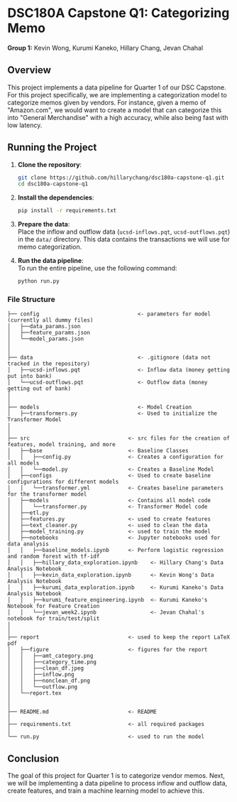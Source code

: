 # DSC180A Capstone Q1: Categorizing Memo

**Group 1:** Kevin Wong, Kurumi Kaneko, Hillary Chang, Jevan Chahal

## Overview

This project implements a data pipeline for Quarter 1 of our DSC Capstone. For this project specifically, we are implementing a categorization model to categorize memos given by vendors. For instance, given a memo of "Amazon.com", we would want to create a model that can categorize this into "General Merchandise" with a high accuracy, while also being fast with low latency.

## Running the Project

1. **Clone the repository**:
    ```bash
    git clone https://github.com/hillarychang/dsc180a-capstone-q1.git
    cd dsc180a-capstone-q1
    ```

2. **Install the dependencies**:
    ```bash
    pip install -r requirements.txt
    ```

3. **Prepare the data**:  
    Place the inflow and outflow data (`ucsd-inflows.pqt`, `ucsd-outflows.pqt`) in the `data/` directory. This data contains the transactions we will use for memo categorization.

4. **Run the data pipeline**:  
    To run the entire pipeline, use the following command:
    ```bash
    python run.py
    ```

### File Structure

```
├── config                               <- parameters for model (currently all dummy files)
│   ├──data_params.json     
│   ├──feature_params.json
│   └──model_params.json
│
│
├── data                                 <- .gitignore (data not tracked in the repository)
│   ├──ucsd-inflows.pqt                  <- Inflow data (money getting put into bank)
│   └──ucsd-outflows.pqt                 <- Outflow data (money getting out of bank)   
│
│
├── models                               <- Model Creation
│   ├──transformers.py                   <- Used to initialize the Transformer Model
│
│
├── src                               <- src files for the creation of features, model training, and more
│   ├──base                           <- Baseline Classes
│   │   ├──config.py                  <- Creates a configuration for all models
│   │   └──model.py                   <- Creates a Baseline Model
│   ├──configs                        <- Used to create baseline configurations for different models
│   │   └──transformer.yml            <- Creates baseline parameters for the transformer model
│   ├──models                         <- Contains all model code
│   │   └──transformer.py             <- Transformer Model code
│   ├──etl.py         
│   ├──features.py                    <- used to create features
│   ├──text_cleaner.py                <- used to clean the data 
│   ├──model_training.py              <- used to train the model
│   ├──notebooks                      <- Jupyter notebooks used for data analysis
│   │   ├──baseline_models.ipynb      <- Perform logistic regression and random forest with tf-idf
│   │   ├──hillary_data_exploration.ipynb    <- Hillary Chang's Data Analysis Notebook         
│   │   ├──kevin_data_exploration.ipynb      <- Kevin Wong's Data Analysis Notebook
│   │   ├──kurumi_data_exploration.ipynb     <- Kurumi Kaneko's Data Analysis Notebook
│   │   ├──kurumi_feature_engineering.ipynb  <- Kurumi Kaneko's Notebook for Feature Creation
│   │   └──jevan_week2.ipynb                 <- Jevan Chahal's notebook for train/test/split
│
│
├── report                            <- used to keep the report LaTeX pdf
│   ├──figure                         <- figures for the report
│   │   ├──amt_category.png       
│   │   ├──category_time.png
│   │   ├──clean_df.jpeg
│   │   ├──inflow.png
│   │   ├──nonclean_df.png  
│   │   └──outflow.png        
│   └──report.tex   
│
│
├── README.md                         <- README
│
├── requirements.txt                  <- all required packages
│
└── run.py                            <- used to run the model
```

## Conclusion
The goal of this project for Quarter 1 is to categorize vendor memos. Next, we will be implementing a data pipeline to process inflow and outflow data, create features, and train a machine learning model to achieve this.
